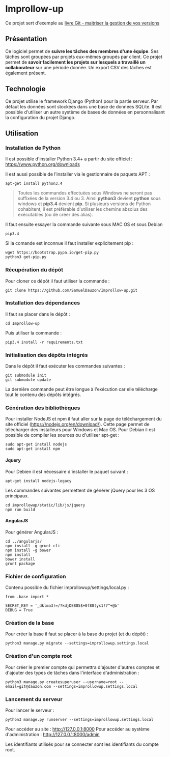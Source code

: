 # Improllow-up

Ce projet sert d'exemple au [livre Git - maitriser la gestion de vos versions](http://www.editions-eni.fr/livres/git-maitrisez-la-gestion-de-vos-versions-concepts-utilisation-et-cas-pratiques/.d1ea8f871b0b4c12b2f863e5020d8a14.html)

## Présentation
Ce logiciel permet de **suivre les tâches des membres d'une équipe**. Ses tâches sont groupées par projets eux-mêmes groupés par client.
Ce projet permet de **savoir facilement les projets sur lesquels a travaillé un collaborateur** sur une période donnée. Un export CSV des tâches est également présent.

## Technologie
Ce projet utilise le framework Django (Python) pour la partie serveur. Par défaut les données sont stockées dans une base de données SQLite. Il est possible d'utiliser un autre système de bases de données en personnalisant la configuration du projet Django.

## Utilisation

### Installation de Python
Il est possible d'installer Python 3.4+ a partir du site officiel : 
https://www.python.org/downloads

Il est aussi possible de l'installer via le gestionnaire de paquets APT :

```
apt-get install python3.4
```

> Toutes les commandes effectuées sous Windows ne seront pas suffixées de la version 3.4 ou 3. Ainsi **python3** devient **python** sous windows et **pip3.4** devient **pip**. Si plusieurs versions de Python cohabitent, il est préférable d'utiliser les chemins absolus des exécutables (ou de créer des alias).

Il faut ensuite essayer la commande suivante sous MAC OS et sous Debian

```
pip3.4
```

Si la comande est inconnue il faut installer explicitement pip : 

```
wget https://bootstrap.pypa.io/get-pip.py
python3 get-pip.py
```

### Récupération du dépôt

Pour cloner ce dépôt il faut utiliser la commande :

```
git clone https://github.com/SamuelDauzon/Improllow-up.git
```

### Installation des dépendances

Il faut se placer dans le dépôt :

```
cd Improllow-up
```

Puis utiliser la commande :

```
pip3.4 install -r requirements.txt
```

### Initialisation des dépôts intégrés
Dans le dépôt il faut exécuter les commandes suivantes :

```
git submodule init
git submodule update
```

La dernière commande peut être longue à l'exécution car elle télécharge tout le contenu des dépôts intégrés.

### Génération des bibliothèques
Pour installer NodeJS et npm il faut aller sur la page de téléchargement du site officiel (https://nodejs.org/en/download/). Cette page permet de télécharger des installeurs pour Windows et Mac OS.
Pour Debian il est possible de compiler les sources ou d'utiliser apt-get :

```
sudo apt-get install nodejs
sudo apt-get install npm
```

#### Jquery

Pour Debien il est nécessaire d'installer le paquet suivant : 

```
apt-get install nodejs-legacy
```

Les commandes suivantes permettent de générer jQuery pour les 3 OS principaux.

```
cd improllowup/static/lib/js/jquery
npm run build
```

#### AngularJS
Pour générer AngularJS :

```
cd ../angularjs/
npm install -g grunt-cli
npm install -g bower
npm install
bower install
grunt package
```

### Fichier de configuration
Contenu possible du fichier improllowup/settings/local.py :

```
from .base import *

SECRET_KEY = '_dklma3)=/?kdjDE885$+0f88(ys1!7^+@b'
DEBUG = True
```

### Création de la base
Pour créer la base il faut se placer à la base du projet (et du dépôt) :

```
python3 manage.py migrate --settings=improllowup.settings.local
```

### Création d'un compte root
Pour créer le premier compte qui permettra d'ajouter d'autres comptes et d'ajouter des types de tâches dans l'interface d'administration : 

```
python3 manage.py createsuperuser --username=root --email=git@dauzon.com --settings=improllowup.settings.local
```

### Lancement du serveur
Pour lancer le serveur :

```
python3 manage.py runserver --settings=improllowup.settings.local
```

Pour accéder au site : http://127.0.0.1:8000
Pour accéder au système d'administration : http://127.0.0.1:8000/admin

Les identifiants utilisés pour se connecter sont les identifiants du compte root.


